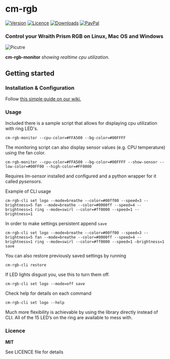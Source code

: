 # cm-rgb
[![Version](https://img.shields.io/pypi/v/cm-rgb?style=for-the-badge)](https://pypi.org/project/cm-rgb/)
[![Licence](https://img.shields.io/github/license/gfduszynski/cm-rgb?color=blue&style=for-the-badge)](https://github.com/gfduszynski/cm-rgb/)
[![Downloads](https://img.shields.io/pypi/dm/cm-rgb?&style=for-the-badge)](https://github.com/gfduszynski/cm-rgb/)
[![PayPal](https://img.shields.io/badge/PayPal-3$-1abc9c.svg?style=for-the-badge)](https://www.paypal.me/gfduszynski/3USD)


### Control your Wraith Prism RGB on Linux, Mac OS and Windows

![Picutre](https://github.com/gfduszynski/cm-rgb/raw/master/cm-rgb-monitor.gif)

**cm-rgb-monitor** _showing realtime cpu utilization._


## Getting started
### Installation & Configuration

Follow [this simple guide on our wiki.](https://github.com/gfduszynski/cm-rgb/wiki/Installation-&-Configuration)

### Usage

Included there is a sample script that allows for displaying cpu utilization with ring LED's.
```
cm-rgb-monitor --cpu-color=#FFA500 --bg-color=#00FFFF
```
The monitoring script can also display sensor values (e.g. CPU temperature) using the fan color.
```
cm-rgb-monitor --cpu-color=#FFA500 --bg-color=#00FFFF --show-sensor --low-color=#00FF00 --high-color=#FF0000
```
Requires _lm-sensor_ installed and configured and a python wrapper for it called _pysensors_.


Example of CLI usage
```
cm-rgb-cli set logo --mode=breathe --color=#00ff00 --speed=3 --brightness=5 fan --mode=breathe --color=#0000ff --speed=4 --brightness=1 ring --mode=swirl --color=#ff0000 --speed=1 --brightness=1
```

In order to make settings persistent append ``save``

```
cm-rgb-cli set logo --mode=breathe --color=#00ff00 --speed=3 --brightness=5 fan --mode=breathe --color=#0000ff --speed=4 --brightness=1 ring --mode=swirl --color=#ff0000 --speed=1 –brightness=1 save
```

You can also restore previously saved settings by running
```
cm-rgb-cli restore
```

If LED lights disgust you, use this to turn them off.
```
cm-rgb-cli set logo --mode=off save
```

Check help for details on each command
```
cm-rgb-cli set logo --help
```

Much more flexibility is achievable by using the library directly instead of CLI.
All of the 15 LED’s on the ring are available to mess with.

### Licence

**MIT** 

See LICENCE file for details



